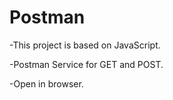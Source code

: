 # Postman
-This project is based on JavaScript.

-Postman Service for GET and POST.

-Open in browser.
